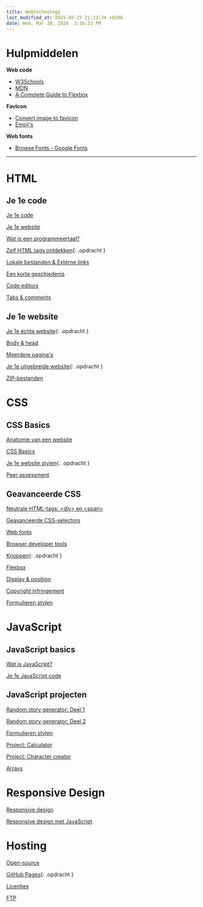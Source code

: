 ```yaml
---
title: Webtechnology
last_modified_at: 2025-05-27 21:11:34 +0200
date: Wed, Mar 20, 2024  3:36:23 PM
---
```


# Hulpmiddelen

**Web code**

- [W3Schools](https://www.w3schools.com/)
- [MDN](https://developer.mozilla.org)
- [A Complete Guide to Flexbox](https://css-tricks.com/snippets/css/a-guide-to-flexbox/)

**Favicon**

- [Convert image to favicon](https://convertico.com/favicon/)
- [Emoji's](https://emojipedia.org/)

**Web fonts**

- [Browse Fonts - Google Fonts](https://fonts.google.com/)

---

# HTML

## Je 1e code

[Je 1e code](Je-1e-code)

[Je 1e website](Je-1e-website)

[Wat is een programmeertaal?](Wat-is-een-programmeertaal)

[Zelf HTML tags ontdekken](Zelf-html-tags-ontdekken){: .opdracht }

[Lokale bestanden & Externe links](Lokale-bestanden-en-externe-links)

[Een korte geschiedenis](Een-korte-geschiedenis)

[Code editors](Code-editors)

[Tabs & comments](Tabs-en-comments)

## Je 1e website

[Je 1e échte website](Je-1e-echte-website){: .opdracht }

[Body & head](body-en-head)

[Meerdere pagina's](Meerdere-paginas)

[Je 1e uitgebreide website](Je-1e-uitgebreide-website){: .opdracht }

[ZIP-bestanden](ZIP-bestanden)

# CSS

## CSS Basics

[Anatomie van een website](Anatomie-van-een-website)

[CSS Basics](CSS-basics)

[Je 1e website stylen](Je-1e-website-stylen){: .opdracht }

[Peer assessment](Peer-assessment)

## Geavanceerde CSS

[Neutrale HTML-tags\: \<div\> en \<span\>](Neutral-HTML-tags-div-en-span)

[Geavanceerde CSS-selectors](Geavanceerde-CSS-selectors)

[Web fonts](Web-fonts)

[Browser developer tools](Browser-developer-tools)

[Knoppen](knoppen){: .opdracht }

[Flexbox](flexbox)

[Display & position](Display-en-position)

[Copyright infringement](Copyright-infringement)

[Formulieren stylen](Formulieren-stylen)

# JavaScript

## JavaScript basics

[Wat is JavaScript?](Wat-is-JavaScript)

[Je 1e JavaScript code](Je-1e-JavaScript-code)

## JavaScript projecten

[Random story generator: Deel 1](Random-story-generator-deel-1)

[Random story generator: Deel 2](Random-story-generator-deel-2)

[Formulieren stylen](Formulieren-stylen)

[Project: Calculator](Project-Calculator)

[Project: Character creator](Project-Character-creator)

[Arrays](Arrays)

# Responsive Design

[Responsive design](Responsive-design)

[Responsive design met JavaScript](Responsive-design-met-JavaScript)

# Hosting

[Open-source](open-source)

[GitHub Pages](hosting-1-GitHub-pages){: .opdracht }

[Licenties](licenties)

[FTP](FTP)
